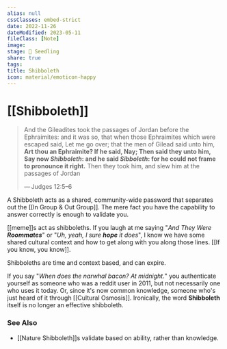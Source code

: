 ```yaml
---
alias: null
cssClasses: embed-strict
date: 2022-11-26
dateModified: 2023-05-11
fileClass: [Note]
image: 
stage: 🌱 Seedling
share: true
tags: 
title: Shibboleth
icon: material/emoticon-happy
---
```


# [[Shibboleth]]

> And the Gileadites took the passages of Jordan before the Ephraimites: and it was so, that when those Ephraimites which were escaped said, Let me go over; that the men of Gilead said unto him, **Art thou an Ephraimite? If he said, Nay; Then said they unto him, Say now _Shibboleth_: and he said _Sibboleth_: for he could not frame to pronounce it right.** Then they took him, and slew him at the passages of Jordan
> 
>— Judges 12:5–6

A Shibboleth acts as a shared, community-wide password that separates out the [[In Group & Out Group]]. 
The mere fact you have the capability to answer correctly is enough to validate you.

[[meme]]s act as shibboleths. If you laugh at me saying "_And They Were **Roommates**_" or "_Uh, yeah, I sure **hope** it does_", I know we have some shared cultural context and how to get along with you along those lines. [[If you know, you know]].

Shibboleths are time and context based, and can expire. 

If you say "_When does the narwhal bacon? At midnight._" you authenticate yourself as someone who was a reddit user in 2011, but not necessarily one who uses it today. 
Or, since it's now common knowledge, someone who's just heard of it through [[Cultural Osmosis]]. Ironically, the word **Shibboleth** itself is no longer an effective shibboleth. 

### See Also

- [[Nature Shibboleth]]s validate based on ability, rather than knowledge.
